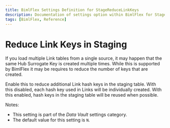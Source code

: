```yaml
---
title: BimlFlex Settings Definition for StageReduceLinkKeys
description: Documentation of settings option within BimlFlex for StageReduceLinkKeys
tags: [BimlFlex, Reference]
---
```


# Reduce Link Keys in Staging

If you load multiple Link tables from a single source, it may happen that the same Hub Surrogate Key is created multiple times. While this is supported by BimlFlex it may be requires to reduce the number of keys that are created.

Enable this to reduce additional Link hash keys in the staging table. With this disabled, each hash key used in Links will be individually created. With this enabled, hash keys in the staging table will be reused when possible.

Notes:

* This setting is part of the *Data Vault* settings category.
* The default value for this setting is `N`.
